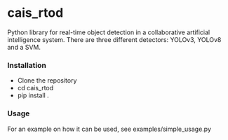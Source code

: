 # cais_rtod

Python library for real-time object detection in a collaborative artificial intelligence system. There are three different detectors: YOLOv3, YOLOv8 and a SVM.

### Installation
- Clone the repository
- cd cais_rtod
- pip install .

### Usage
For an example on how it can be used, see examples/simple_usage.py

